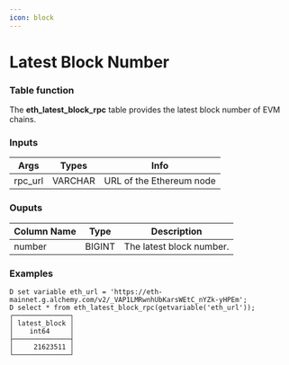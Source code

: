 ```yaml
---
icon: block
---
```


# Latest Block Number

### Table function

The **eth\_latest\_block\_rpc** table provides the latest block number of EVM chains.

### **Inputs**

| Args     | Types   | Info                     |
| -------- | ------- | ------------------------ |
| rpc\_url | VARCHAR | URL of the Ethereum node |

### **Ouputs**

| Column Name | Type   | Description              |
| ----------- | ------ | ------------------------ |
| number      | BIGINT | The latest block number. |

### **Examples**

```
D set variable eth_url = 'https://eth-mainnet.g.alchemy.com/v2/_VAP1LMRwnhUbKarsWEtC_nYZk-yHPEm';
D select * from eth_latest_block_rpc(getvariable('eth_url'));
┌──────────────┐
│ latest_block │
│    int64     │
├──────────────┤
│     21623511 │
└──────────────┘
```
